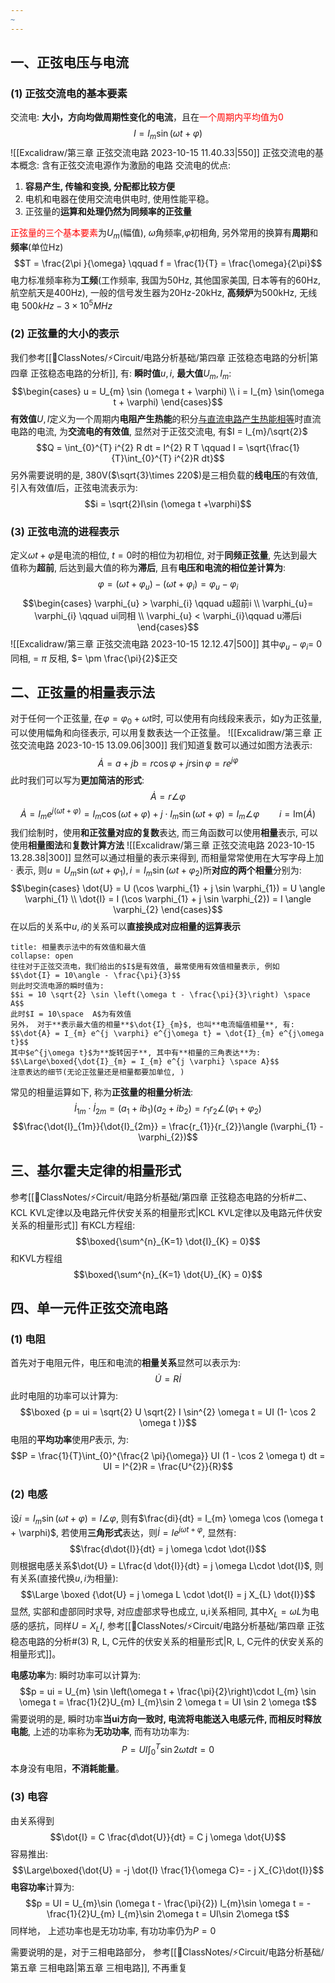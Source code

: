 ```yaml
---
~
---
```

## 一、正弦电压与电流
### (1) 正弦交流电的基本要素
交流电: **大小，方向均做周期性变化的电流**，且在<mark style="background: transparent; color: red">一个周期内平均值为0</mark>
$$I = I_{m}\sin (\omega t + \varphi)$$
![[Excalidraw/第三章 正弦交流电路 2023-10-15 11.40.33|550]]
正弦交流电的基本概念: 含有正弦交流电源作为激励的电路
交流电的优点: 
1. **容易产生, 传输和变换, 分配都比较方便**
2. 电机和电器在使用交流电供电时, 使用性能平稳。
3. 正弦量的**运算和处理仍然为同频率的正弦量**

<mark style="background: transparent; color: red">正弦量的三个基本要素</mark>为$U_{m}$(幅值), $\omega$角频率,$\varphi$初相角, 另外常用的换算有**周期**和**频率**(单位Hz)
$$T = \frac{2\pi }{\omega} \qquad f = \frac{1}{T} = \frac{\omega}{2\pi}$$
电力标准频率称为**工频**(工作频率, 我国为50Hz, 其他国家美国, 日本等有的60Hz, 航空航天是400Hz), 一般的信号发生器为20Hz-20kHz, **高频炉**为500kHz, 无线电 $500kHz-3 \times 10^{5}MHz$
### (2) 正弦量的大小的表示
我们参考[[📘ClassNotes/⚡Circuit/电路分析基础/第四章 正弦稳态电路的分析|第四章 正弦稳态电路的分析]], 有:
**瞬时值**$u, i$, **最大值**$U_{m}, I_{m}$:
$$\begin{cases} 
u = U_{m} \sin (\omega t + \varphi)  \\
i = I_{m}  \sin(\omega t + \varphi)
\end{cases}$$
**有效值**$U, I$定义为一个周期内**电阻产生热能**的积分<u>与直流电路产生热能相等</u>时直流电路的电流, 为**交流电的有效值**, 显然对于正弦交流电, 有$I = I_{m}/\sqrt{2}$
$$Q = \int_{0}^{T} i^{2} R dt = I^{2} R T \qquad I  = \sqrt{\frac{1}{T}\int_{0}^{T} i^{2}R dt}$$
另外需要说明的是, 380V($\sqrt{3}\times 220$)是三相负载的**线电压**的有效值, 引入有效值$I$后，正弦电流表示为:
$$i  = \sqrt{2}I\sin (\omega t +\varphi)$$
### (3) 正弦电流的进程表示
定义$\omega t + \varphi$是电流的相位, $t =0$时的相位为初相位, 对于**同频正弦量**, 先达到最大值称为**超前**, 后达到最大值的称为**滞后**, 且有**电压和电流的相位差计算为**: 
$$\varphi = (\omega t + \varphi_{u}) - (\omega t + \varphi_{i}) = \varphi_{u} - \varphi_{i}$$
$$\begin{cases}
\varphi_{u} > \varphi_{i} \qquad u超前i \\
\varphi_{u}= \varphi_{i} \qquad ui同相 \\
\varphi_{u} < \varphi_{i}\qquad u滞后i
\end{cases}$$
![[Excalidraw/第三章 正弦交流电路 2023-10-15 12.12.47|500]]
其中$\varphi_u - \varphi_{i}=$ 0同相, = $\pi$ 反相,  $= \pm \frac{\pi}{2}$正交

## 二、正弦量的相量表示法
对于任何一个正弦量, 在$\varphi = \varphi_{0} + \omega t$时, 可以使用有向线段来表示，如y为正弦量, 可以使用幅角和向径表示, 可以用复数表达一个正弦量。
![[Excalidraw/第三章 正弦交流电路 2023-10-15 13.09.06|300]]
我们知道复数可以通过如图方法表示:
$$\dot{A} = a + j b = r \cos \varphi + j r \sin  \varphi = r e^{j \varphi}$$
此时我们可以写为**更加简洁的形式**: 
$$\dot{A} = r \angle \varphi$$
$$\dot{A}= I_{m} e^{j(\omega t + \varphi)} = I_{m}\cos(\omega t + \varphi) + j \cdot I_{m} \sin (\omega t + \varphi ) = I_{m}\angle \varphi \qquad i  =\text{Im}(\dot{A})$$
我们绘制时，使用**和正弦量对应的复数**表达, 而三角函数可以使用**相量**表示, 可以使用**相量图法**和**复数计算方法** 
![[Excalidraw/第三章 正弦交流电路 2023-10-15 13.28.38|300]]
显然可以通过相量的表示来得到, 而相量常常使用在大写字母上加 $\cdot$ 表示, 则$u = U_{m}\sin(\omega t + \varphi_{1}), i = I_{m}\sin (\omega t + \varphi_{2})$所**对应的两个相量**分别为:
$$\begin{cases}
\dot{U} = U (\cos \varphi_{1} + j \sin \varphi_{1}) = U \angle \varphi_{1}  \\
\dot{I} = I (\cos \varphi_{1} + j \sin \varphi_{2}) = I \angle \varphi_{2} 
\end{cases}$$
在以后的关系中$u,i$的关系可以**直接换成对应相量的运算表示**

`````ad-caution 
title: 相量表示法中的有效值和最大值
collapse: open
往往对于正弦交流电，我们给出的$I$是有效值, 最常使用有效值相量表示, 例如
$$\dot{I} = 10\angle - \frac{\pi}{3}$$
则此时交流电源的瞬时值为:
$$i = 10 \sqrt{2} \sin \left(\omega t - \frac{\pi}{3}\right) \space A$$
此时$I = 10\space  A$为有效值
另外， 对于**表示最大值的相量**$\dot{I}_{m}$, 也叫**电流幅值相量**, 有:
$$\dot{A} = I_{m} e^{j \varphi} e^{j\omega t} = \dot{I}_{m} e^{j\omega t}$$
其中$e^{j\omega t}$为**旋转因子**, 其中有**相量的三角表达**为:
$$\Large\boxed{\dot{I}_{m} = I_{m} e^{j \varphi} \space A}$$
注意表达的细节(无论正弦量还是相量都要加单位, )
`````
常见的相量运算如下, 称为**正弦量的相量分析法**: 
$$\dot{I}_{1m} \cdot  \dot{I}_{2m} = (a_{1} + i b_{1})(a_{2} + i b_{2}) = r_{1} r_{2} \angle (\varphi_{1} + \varphi_{2})$$
$$\frac{\dot{I}_{1m}}{\dot{I}_{2m}} = \frac{r_{1}}{r_{2}}\angle (\varphi_{1} - \varphi_{2})$$
## 三、基尔霍夫定律的相量形式
参考[[📘ClassNotes/⚡Circuit/电路分析基础/第四章 正弦稳态电路的分析#二、KCL KVL定律以及电路元件伏安关系的相量形式|KCL KVL定律以及电路元件伏安关系的相量形式]] 
有KCL方程组:
$$\boxed{\sum^{n}_{K=1} \dot{I}_{K} = 0}$$
和KVL方程组
$$\boxed{\sum^{n}_{K=1} \dot{U}_{K} = 0}$$
## 四、单一元件正弦交流电路
### (1) 电阻
首先对于电阻元件，电压和电流的**相量关系**显然可以表示为:
$$\dot{U} = R \dot{I}$$
此时电阻的功率可以计算为:
$$\boxed {p = ui = \sqrt{2} U \sqrt{2} I \sin^{2} \omega t = UI (1- \cos 2 \omega t )}$$
电阻的**平均功率**使用$P$表示, 为: 
$$P = \frac{1}{T}\int_{0}^{\frac{2 \pi}{\omega}} UI (1 - \cos 2 \omega t) dt  = UI  = I^{2}R  = \frac{U^{2}}{R}$$

### (2) 电感
设$i = I_{m} \sin (\omega t + \varphi) = I \angle \varphi$, 则有$\frac{di}{dt} = I_{m} \omega \cos (\omega t + \varphi)$, 若使用**三角形式**表达，则$\dot{I} = I e^{j \omega t + \varphi}$, 显然有:
$$\frac{d\dot{I}}{dt} = j \omega \cdot \dot{I}$$
则根据电感关系$\dot{U} = L\frac{d \dot{I}}{dt} = j \omega L\cdot \dot{I}$, 则有关系(直接代换$u,i$为相量): 
$$\Large \boxed {\dot{U} = j \omega L \cdot \dot{I} = j X_{L} \dot{I}}$$
显然, 实部和虚部同时求导, 对应虚部求导也成立, u,i关系相同, 其中$X_{L} = \omega L$为电感的感抗，同样$U = X_L I$, 参考[[📘ClassNotes/⚡Circuit/电路分析基础/第四章 正弦稳态电路的分析#(3) R, L, C元件的伏安关系的相量形式|R, L, C元件的伏安关系的相量形式]]。

**电感功率**为:
瞬时功率可以计算为: 
$$p = ui = U_{m} \sin \left(\omega t + \frac{\pi}{2}\right)\cdot I_{m} \sin \omega t = \frac{1}{2}U_{m} I_{m}\sin 2 \omega t = UI \sin 2 \omega t$$
需要说明的是, 瞬时功率**当ui方向一致时, 电流将电能送入电感元件, 而相反时释放电能**, 上述的功率称为**无功功率**, 而有功功率为:
$$P = UI \int_{0}^{T}\sin 2 \omega t dt = 0$$
本身没有电阻，**不消耗能量**。

### (3) 电容
由关系得到
$$\dot{I} = C \frac{d\dot{U}}{dt} = C j \omega \dot{U}$$
容易推出:
$$\Large\boxed{\dot{U} = -j  \dot{I} \frac{1}{\omega C}= - j   X_{C}\dot{I}}$$
**电容功率**计算为:
$$p = UI = U_{m}\sin (\omega t - \frac{\pi}{2}) I_{m}\sin \omega t = - \frac{1}{2}U_{m} I_{m}\sin 2\omega t = UI\sin 2\omega t$$
同样地， 上述功率也是无功功率, 有功功率仍为$P =0$

需要说明的是，对于三相电路部分， 参考[[📘ClassNotes/⚡Circuit/电路分析基础/第五章 三相电路|第五章 三相电路]], 不再重复

